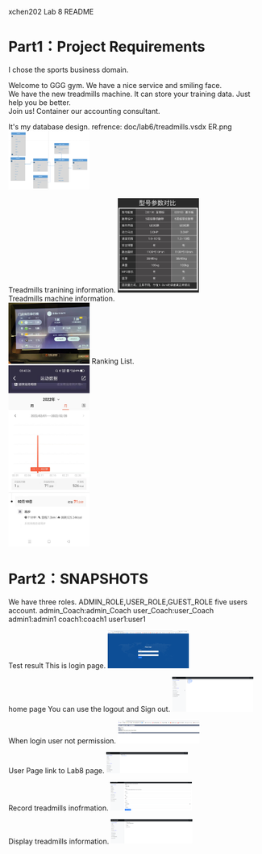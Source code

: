 xchen202 Lab 8 README  


<h1>Part1：Project Requirements  </h1>


I chose the sports business domain.


Welcome to GGG gym. We have a nice service and smiling face.  
We have the new treadmills machine. It can store your training data. Just help you be better.  
Join us! Container our accounting consultant.  


It's my database design.
refrence: doc/lab6/treadmills.vsdx
ER.png
<img width="32%" src="doc/lab6/er.png"/>


Treadmills tranining information. 
<img width="32%" src="doc/lab6/machine.jpg"/>  
Treadmills machine information.  
<img width="32%" src="doc/lab6/treadmills.jpg"/>
Ranking List.    
<img width="32%" src="doc/lab6/treadmills_log.jpg"/>  


<h1>Part2：SNAPSHOTS  </h1>

We have three roles.
ADMIN_ROLE,USER_ROLE,GUEST_ROLE
five users account.
admin_Coach:admin_Coach
user_Coach:user_Coach
admin1:admin1
coach1:coach1
user1:user1


Test result
This is login page.
<img width="32%" src="doc/lab8/login.png"/>


home page
You can use the logout and Sign out.
<img width="32%" src="doc/lab8/home.png"/>


When login user not permission.
<img width="32%" src="doc/lab8/NoPermission.png"/>


User Page link to Lab8 page.
<img width="32%" src="doc/lab8/treadmills.png"/>

Record treadmills inofrmation.
<img width="32%" src="doc/lab8/recordTreadmills.png"/>

Display treadmills information.
<img width="32%" src="doc/lab8/treadmillsInformation.png"/>